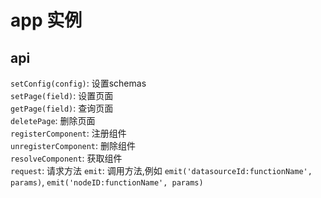 # app 实例

## api

`setConfig(config)`: 设置schemas  
`setPage(field)`: 设置页面  
`getPage(field)`: 查询页面  
`deletePage`: 删除页面  
`registerComponent`: 注册组件   
`unregisterComponent`: 删除组件  
`resolveComponent`: 获取组件  
`request`: 请求方法
`emit`: 调用方法,例如 `emit('datasourceId:functionName', params)`, `emit('nodeID:functionName', params)` 